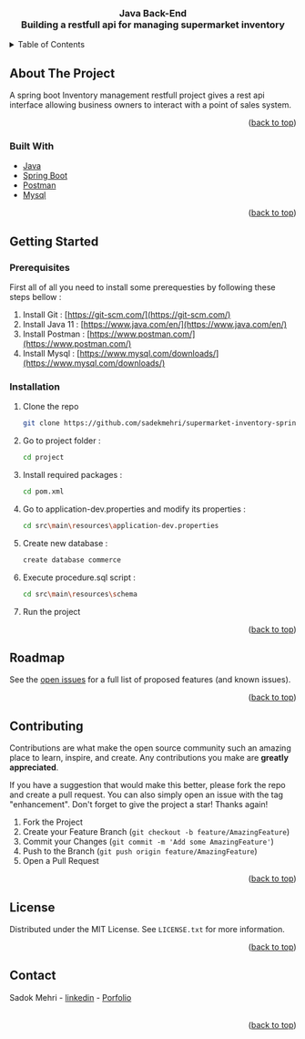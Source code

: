 <div id="top"></div>

<br />
<div align="center">
<h3 align="center">Java Back-End<br/>
Building a restfull api for managing supermarket inventory</h3>
</div>

<!-- TABLE OF CONTENTS -->
<details>
  <summary>Table of Contents</summary>
  <ol>
    <li>
      <a href="#about-the-project">About The Project</a>
      <ul>
        <li><a href="#built-with">Built With</a></li>
      </ul>
    </li>
    <li>
      <a href="#getting-started">Getting Started</a>
      <ul>
        <li><a href="#prerequisites">Prerequisites</a></li>
        <li><a href="#installation">Installation</a></li>
      </ul>
    </li>
    <li><a href="#roadmap">Roadmap</a></li>
    <li><a href="#contributing">Contributing</a></li>
    <li><a href="#license">License</a></li>
    <li><a href="#contact">Contact</a></li>
  </ol>
</details>

<!-- ABOUT THE PROJECT -->

## About The Project

<a href="#">
</a>
A spring boot Inventory management restfull project gives a rest api interface allowing business owners to interact with a point of sales system.

<p align="right">(<a href="#top">back to top</a>)</p>

### Built With

- [Java](https://www.java.com/en/)
- [Spring Boot](https://spring.io/projects/spring-boot)
- [Postman](https://www.postman.com/)
- [Mysql](https://www.mysql.com/)

<p align="right">(<a href="#top">back to top</a>)</p>

<!-- GETTING STARTED -->

## Getting Started

### Prerequisites

First all of all you need to install some prerequesties by following these steps bellow :

1. Install Git : [https://git-scm.com/](https://git-scm.com/)
2. Install Java 11 : [https://www.java.com/en/](https://www.java.com/en/)
3. Install Postman : [https://www.postman.com/](https://www.postman.com/)
4. Install Mysql : [https://www.mysql.com/downloads/](https://www.mysql.com/downloads/)

### Installation

1. Clone the repo

   ```sh
   git clone https://github.com/sadekmehri/supermarket-inventory-spring-boot-restfull-api
   ```

2. Go to project folder :

   ```sh
   cd project
   ```

3. Install required packages :

   ```sh
   cd pom.xml
   ```

4. Go to application-dev.properties and modify its properties :

   ```sh
   cd src\main\resources\application-dev.properties
   ```

5. Create new database :

   ```sh
   create database commerce
   ```

6. Execute procedure.sql script :

   ```sh
   cd src\main\resources\schema
   ```

7. Run the project

<p align="right">(<a href="#top">back to top</a>)</p>

<!-- ROADMAP -->

## Roadmap

See the [open issues](https://github.com/sadekmehri/supermarket-inventory-spring-boot-restfull-api/issues) for a full list of proposed features (and known issues).

<p align="right">(<a href="#top">back to top</a>)</p>

<!-- CONTRIBUTING -->

## Contributing

Contributions are what make the open source community such an amazing place to learn, inspire, and create. Any contributions you make are **greatly appreciated**.

If you have a suggestion that would make this better, please fork the repo and create a pull request. You can also simply open an issue with the tag "enhancement".
Don't forget to give the project a star! Thanks again!

1. Fork the Project
2. Create your Feature Branch (`git checkout -b feature/AmazingFeature`)
3. Commit your Changes (`git commit -m 'Add some AmazingFeature'`)
4. Push to the Branch (`git push origin feature/AmazingFeature`)
5. Open a Pull Request

<p align="right">(<a href="#top">back to top</a>)</p>

<!-- LICENSE -->

## License

Distributed under the MIT License. See `LICENSE.txt` for more information.

<p align="right">(<a href="#top">back to top</a>)</p>

<!-- CONTACT -->

## Contact

Sadok Mehri - [linkedin](https://www.linkedin.com/in/sadok-mehri-157889188/) - [Porfolio](https://sadok-mehri-portfolio.000webhostapp.com/)  
<br/>

<p align="right">(<a href="#top">back to top</a>)</p>

<!-- ACKNOWLEDGMENTS -->
